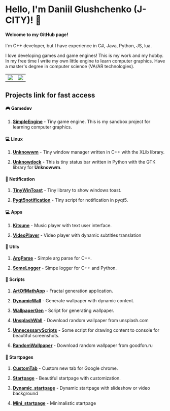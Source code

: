 <!--
**J-CITY/J-CITY** is a ✨ _special_ ✨ repository because its `README.md` (this file) appears on your GitHub profile.

Here are some ideas to get you started:

- 🔭 I’m currently working on ...
- 🌱 I’m currently learning ...
- 👯 I’m looking to collaborate on ...
- 🤔 I’m looking for help with ...
- 💬 Ask me about ...
- 📫 How to reach me: ...
- 😄 Pronouns: ...
- ⚡ Fun fact: ...
-->
# Hello, I'm Daniil Glushchenko (J-CITY)! 👋

#### Welcome to my GitHub page!

I`m C++ developer, but I have experience in C#, Java, Python, JS, lua.

I love developing games and game engines! This is my work and my hobby. In my free time I write my own little engine to learn computer graphics. Have a master's degree in computer science (VA/AR technologies).

<table>
	<tr>
		<td align="center" style="padding=0;width=50%;">
			<img align="center" style="padding=0;" src="https://github-readme-stats.vercel.app/api/?username=J-CITY&show_icons=true&hide_border=true&icon_color=C9F9D9&hide_title=true&count_private=true&theme=dracula" />
		<td align="center" style="padding=0;width=70%;">
			<img align="center" style="padding=0;" src="https://github-readme-stats.quantumlytangled.vercel.app/api/top-langs/?username=J-CITY&layout=compact&show_icons=true&hide_border=true&icon_color=f0f0f000&count_private=true&extra=Juegos-Serios/ProyectFinal;MoruyankiiFighter/FighterTraighter&theme=dracula" />
		</td>
	</tr>
</table>

## Projects link for fast access

#### 🎮 Gamedev

1. [**SimpleEngine**](https://github.com/J-CITY/SimpleEngine) - Tiny game engine. This is my sandbox project for learning computer graphics.

#### 💻 Linux

1. [**Unknowwm**](https://github.com/J-CITY/unknowwm) - Tiny window manager written in C++ with the XLib library.

2. [**Unknowdock**](https://github.com/J-CITY/unknowdock) - This is tiny status bar written in Python with the GTK library for **Unknowwm**.

#### 📣 Notification

1. [**TinyWinToast**](https://github.com/J-CITY/tinyWinToast) - Tiny library to show windows toast.

2. [**Pyqt5notification**](https://github.com/J-CITY/pyqt5notification) - Tiny script for notification in pyqt5.

#### 💻 Apps

1. [**Kitsune**](https://github.com/J-CITY/Kitsune) - Music player with text user interface.

2. [**VideoPlayer**](https://github.com/J-CITY/videoPlayer) - Video player with dynamic subtitles translation

#### 🔧 Utils

1. [**ArgParse**](https://github.com/J-CITY/ArgParse) - Simple arg parse for C++.

2. [**SomeLogger**](https://github.com/J-CITY/SomeLogger) - Simpe logger for C++ and Python.

#### 📜 Scripts

1. [**ArtOfMathApp**](https://github.com/J-CITY/ArtOfMathApp) - Fractal generation application.

2. [**DynamicWall**](https://github.com/J-CITY/dynamicWall) - Generate wallpaper with dynamic content.

3. [**WallpaperGen**](https://github.com/J-CITY/wallpaperGen) - Script for generating wallpaper.

4. [**UnsplashWall**](https://github.com/J-CITY/unsplashWall) - Download random wallpaper from unsplash.com

5. [**UnnecessaryScripts**](https://github.com/J-CITY/UnnecessaryScripts) - Some script for drawing content to console for beautiful screenshots.

6. [**RandomWallpaper**](https://github.com/J-CITY/RandomWallpaper) - Download random wallpaper from goodfon.ru

#### 🎇 Startpages

1. [**CustomTab**](https://github.com/J-CITY/CustomTab) - Custom new tab for Google chrome.

2. [**Startpage**](https://github.com/J-CITY/startpage) - Beautiful startpage with customization.

3. [**Dynamic_startpage**](https://github.com/J-CITY/dynamic_startpage) - Dynamic startpage with slideshow or video background

4. [**Mini_startpage**](https://github.com/J-CITY/mini_startpage) - Minimalistic startpage
<!--
#### 💾 University projects

1. [**CBCMAC-with-AES**](https://github.com/J-CITY/CBCMAC-with-AES) - CBCMAC with AES

2. [**lacsap**](https://github.com/J-CITY/lacsap) - Implementation of the Pascal compiler

3. [**MasterDegreeShadowInARPrjct**](https://github.com/J-CITY/MasterDegreeShadowInARPrjct) - Masters degree paper

#### 🎮 Gamedev

1. [**hypercasual**](https://github.com/J-CITY/hypercasual) - hypercasual core demos (Kotlin + libgdx)

2. [**SomeLess**](https://github.com/J-CITY/SomeLess) - Unity lessons

3. [**ShiftAttack**](https://github.com/J-CITY/ShiftAttack) - Unity demo core gameplay

4. [**UnityLessons**](https://github.com/J-CITY/UnityLessons) - Unity lessons

5. [**ClickTower**](https://github.com/J-CITY/ClickTower) - Unity Tower defence demo core gameplay

6. [**LittlePlanet**](https://github.com/J-CITY/LittlePlanet) - Unity runner demo core gameplay

7. [**8BADF00D**](https://github.com/J-CITY/8BADF00D) - LibGDX runner game

#### 🎮 Mobile app

1. [**SomeAlias**](https://github.com/J-CITY/SomeAlias) - Alias game with Python and kivy

2. [**MoneyControl**](https://github.com/J-CITY/MoneyControl) - Dart app with flutter

3. [**videoprj**](https://github.com/J-CITY/videoprj) - Android app

4. [**TipaCompass**](https://github.com/J-CITY/TipaCompass) - Android app

4. [**tamago4e**](https://github.com/J-CITY/tamago4e) - Android app

### JS + React

1. [**todo**](https://github.com/J-CITY/todo) - react todo list lesson

2. [**star-db**](https://github.com/J-CITY/star-db) - react star wiki lesson

3. [**redux-shop**](https://github.com/J-CITY/redux-shop) - react shop lesson


### Rust

1. [**playrust**](https://github.com/J-CITY/playrust) - rogue like game in Rust
-->

